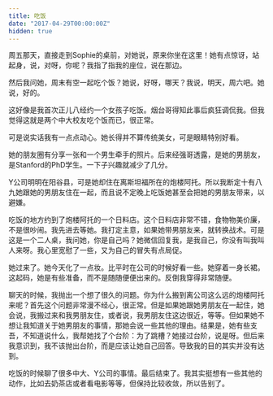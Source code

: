 ```yaml
---
title: 吃饭
date: "2017-04-29T00:00:00Z"
hidden: true
---
```


周五那天，直接走到Sophie的桌前，对她说，原来你坐在这里！她有点惊讶，站起身，说，对呀，你呢？我指了指我的座位，说在那边。

然后我问她，周末有空一起吃个饭？她说，好呀，哪天？我说，明天，周六吧。她说，好的。

这好像是我首次正儿八经约一个女孩子吃饭。烟台哥得知此事后疯狂调侃我。但我觉得这就是两个中大校友吃个饭而已，很正常。

可是说实话我有一点点动心。她长得并不算传统美女，可是眼睛特别好看。

她的朋友圈有分享一张和一个男生牵手的照片。后来经强哥透露，是她的男朋友，是Stanford的PhD学生。一下子兴趣就减少了几分。

Y公司明明在阳谷县，可是她却住在离斯坦福所在的炮楼阿托。所以我断定十有八九她跟她的男朋友住在一起，而且说不定晚上吃饭她甚至会把她的男朋友带来，以避嫌。

吃饭的地方约到了炮楼阿托的一个日料店。这个日料店非常不错，食物物美价廉，不是很吵闹。我先进去等她。我打定主意，如果她带男朋友来，就转换战术。可是这是一个二人桌，我问她，你是自己吗？她微信回复我，是我自己，你没有叫我叫人来呀。我心里宽慰了一些，又为自己的冒失有点局促。

她过来了。她今天化了一点妆。比平时在公司的时候好看一些。她穿着一身长裙。这起码，她是有些准备，而不是随随便便出来的。反倒我穿得非常随便。

聊天的时候，我抛出一个想了很久的问题。你为什么搬到离公司这么远的炮楼阿托来呢？首先这个问题非常漫不经心，很正常。但是如果她跟她男朋友在一起住，她会说，我搬过来和我男朋友住，或者说，我男朋友住这边很近，等等。但如果她不想让我知道关于她男朋友的事情，那她会说一些其他的理由。结果是，她有些支吾，不知道说什么，我帮她找了个台阶：为了跳槽？她接过台阶，说是呀。但后来我意识到，我不该抛出台阶，而是应该让她自己回答。导致我的目的其实并没有达到。

吃饭的时候聊了很多中大、Y公司的事情。最后结束了。我其实挺想有一些其他的动作，比如去奶茶店或者看电影等等，但保持比较收敛，所以告别了。